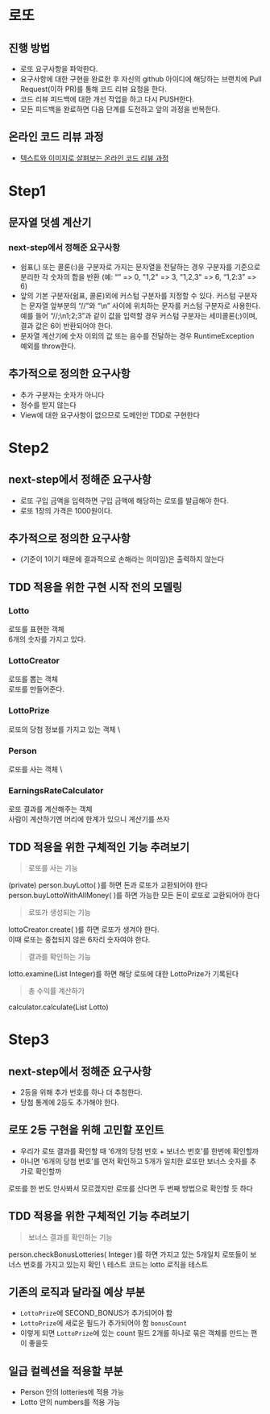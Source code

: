 # 로또
## 진행 방법
* 로또 요구사항을 파악한다.
* 요구사항에 대한 구현을 완료한 후 자신의 github 아이디에 해당하는 브랜치에 Pull Request(이하 PR)를 통해 코드 리뷰 요청을 한다.
* 코드 리뷰 피드백에 대한 개선 작업을 하고 다시 PUSH한다.
* 모든 피드백을 완료하면 다음 단계를 도전하고 앞의 과정을 반복한다.

## 온라인 코드 리뷰 과정
* [텍스트와 이미지로 살펴보는 온라인 코드 리뷰 과정](https://github.com/next-step/nextstep-docs/tree/master/codereview)

# Step1

## 문자열 덧셈 계산기

### next-step에서 정해준 요구사항
- 쉼표(,) 또는 콜론(:)을 구분자로 가지는 문자열을 전달하는 경우 구분자를 기준으로 분리한 각 숫자의 합을 반환 (예: “” => 0, "1,2" => 3, "1,2,3" => 6, “1,2:3” => 6)
- 앞의 기본 구분자(쉼표, 콜론)외에 커스텀 구분자를 지정할 수 있다. 커스텀 구분자는 문자열 앞부분의 “//”와 “\n” 사이에 위치하는 문자를 커스텀 구분자로 사용한다. 예를 들어 “//;\n1;2;3”과 같이 값을 입력할 경우 커스텀 구분자는 세미콜론(;)이며, 결과 값은 6이 반환되어야 한다.
- 문자열 계산기에 숫자 이외의 값 또는 음수를 전달하는 경우 RuntimeException 예외를 throw한다.

## 추가적으로 정의한 요구사항
- 추가 구분자는 숫자가 아니다
- 정수를 받지 않는다
- View에 대한 요구사항이 없으므로 도메인만 TDD로 구현한다

# Step2

## next-step에서 정해준 요구사항
- 로또 구입 금액을 입력하면 구입 금액에 해당하는 로또를 발급해야 한다.
- 로또 1장의 가격은 1000원이다.

## 추가적으로 정의한 요구사항
- (기준이 1이기 때문에 결과적으로 손해라는 의미임)은 출력하지 않는다

## TDD 적용을 위한 구현 시작 전의 모델링

### Lotto

로또를 표현한 객체 \
6개의 숫자를 가지고 있다.

### LottoCreator

로또를 뽑는 객체 \
로또를 만들어준다.

### LottoPrize

로또의 당첨 정보를 가지고 있는 객체 \

### Person

로또를 사는 객체 \

### EarningsRateCalculator

로또 결과를 계산해주는 객체 \
사람이 계산하기엔 머리에 한계가 있으니 계산기를 쓰자

## TDD 적용을 위한 구체적인 기능 추려보기

> 로또를 사는 기능

(private) person.buyLotto( )를 하면 돈과 로또가 교환되어야 한다 \
person.buyLottoWithAllMoney( )를 하면 가능한 모든 돈이 로또로 교환되어야 한다

> 로또가 생성되는 기능

lottoCreator.create( )를 하면 로또가 생겨야 한다. \
이때 로또는 중첩되지 않은 6자리 숫자여야 한다.

> 결과를 확인하는 기능

lotto.examine(List Integer)를 하면 해당 로또에 대한 LottoPrize가 기록된다

> 총 수익률 계산하기

calculator.calculate(List Lotto)

# Step3

## next-step에서 정해준 요구사항

- 2등을 위해 추가 번호를 하나 더 추첨한다.
- 당첨 통계에 2등도 추가해야 한다.

## 로또 2등 구현을 위해 고민할 포인트

- 우리가 로또 결과를 확인할 때 '6개의 당첨 번호 + 보너스 번호'를 한번에 확인할까
- 아니면 '6개의 당첨 번호'를 먼저 확인하고 5개가 일치한 로또만 보너스 숫자를 추가로 확인할까 

로또를 한 번도 안사봐서 모르겠지만 로또를 산다면 두 번째 방법으로 확인할 듯 하다


## TDD 적용을 위한 구체적인 기능 추려보기

> 보너스 결과를 확인하는 기능

person.checkBonusLotteries( Integer )를 하면 가지고 있는 5개일치 로또들이 보너스 번호를 가지고 있는지 확인 \ 
테스트 코드는 lotto 로직을 테스트

## 기존의 로직과 달라질 예상 부분
- `LottoPrize`에 SECOND_BONUS가 추가되어야 함
- `LottoPrize`에 새로운 필드가 추가되어야 함 `bonusCount`
- 이렇게 되면 `LottoPrize`에 있는 count 필드 2개를 하나로 묶은 객체를 만드는 편이 좋을듯

## 일급 컬렉션을 적용할 부분

- Person 안의 lotteries에 적용 가능
- Lotto 안의 numbers를 적용 가능